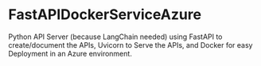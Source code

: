 # FastAPIDockerServiceAzure
Python API Server (because LangChain needed) using FastAPI to create/document the APIs, Uvicorn to Serve the APIs, and Docker for easy Deployment in an Azure environment.
